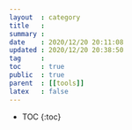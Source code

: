 ```yaml
---
layout  : category
title   : 
summary : 
date    : 2020/12/20 20:11:08
updated : 2020/12/20 20:38:50
tag     : 
toc     : true
public  : true
parent  : [[tools]]
latex   : false
---
```

* TOC
{:toc}

# 
